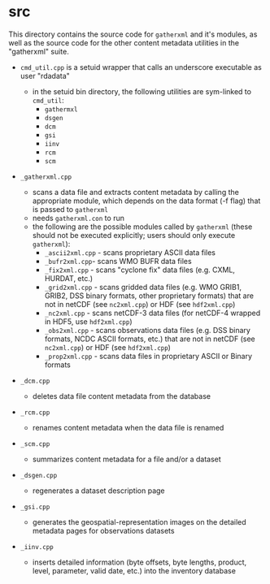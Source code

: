 # src

This directory contains the source code for ``gatherxml`` and it's modules, as well as the source code for the other content metadata utilities in the "gatherxml" suite.

- ``cmd_util.cpp`` is a setuid wrapper that calls an underscore executable as user "rdadata"
   - in the setuid bin directory, the following utilities are sym-linked to ``cmd_util``:
      - ``gathermxl``
      - ``dsgen``
      - ``dcm``
      - ``gsi``
      - ``iinv``
      - ``rcm``
      - ``scm``

- ``_gatherxml.cpp``
   - scans a data file and extracts content metadata by calling the appropriate module, which depends on the data format (-f flag) that is passed to ``gatherxml``
   - needs ``gatherxml.con`` to run
   - the following are the possible modules called by ``gatherxml`` (these should not be executed explicitly; users should only execute ``gatherxml``):
      - ``_ascii2xml.cpp`` - scans proprietary ASCII data files
      - ``_bufr2xml.cpp``- scans WMO BUFR data files
      - ``_fix2xml.cpp`` - scans "cyclone fix" data files (e.g. CXML, HURDAT, etc.)
      - ``_grid2xml.cpp`` - scans gridded data files (e.g. WMO GRIB1, GRIB2, DSS binary formats, other proprietary formats) that are not in netCDF (see ``nc2xml.cpp``) or HDF (see ``hdf2xml.cpp``)
      - ``_nc2xml.cpp`` - scans netCDF-3 data files (for netCDF-4 wrapped in HDF5, use ``hdf2xml.cpp``)
      - ``_obs2xml.cpp`` - scans observations data files (e.g. DSS binary formats, NCDC ASCII formats, etc.) that are not in netCDF (see ``nc2xml.cpp``) or HDF (see ``hdf2xml.cpp``)
      - ``_prop2xml.cpp`` - scans data files in proprietary ASCII or Binary formats
      
- ``_dcm.cpp``
   - deletes data file content metadata from the database
- ``_rcm.cpp``
   - renames content metadata when the data file is renamed
- ``_scm.cpp``
   - summarizes content metadata for a file and/or a dataset
- ``_dsgen.cpp``
   - regenerates a dataset description page
- ``_gsi.cpp``
   - generates the geospatial-representation images on the detailed metadata pages for observations datasets
- ``_iinv.cpp``
   - inserts detailed information (byte offsets, byte lengths, product, level, parameter, valid date, etc.) into the inventory database
